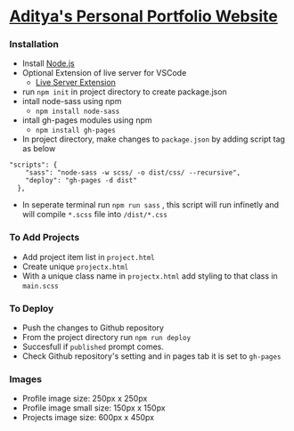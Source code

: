 # [Aditya's Personal Portfolio Website](adityagawali.github.io)
### Installation
- Install [Node.js](https://nodejs.org/en/)
- Optional Extension of live server for VSCode
    - [Live Server Extension](https://marketplace.visualstudio.com/items?itemName=ritwickdey.LiveServer) 
- run ```npm init``` in project directory to create package.json 
- intall node-sass  using npm
    - ```npm install node-sass```
- intall gh-pages modules using npm
    - ```npm install gh-pages```
- In project directory, make changes to ```package.json``` by adding script tag as below
```   
"scripts": {
    "sass": "node-sass -w scss/ -o dist/css/ --recursive",
    "deploy": "gh-pages -d dist"
  },
```
- In seperate terminal run ```npm run sass``` , this script will run infinetly and will compile ```*.scss``` file into ```/dist/*.css``` 

### To Add Projects
- Add project item list in ```project.html```
- Create unique ```projectx.html```
- With a unique class name  in ```projectx.html``` add styling to that class in ```main.scss```

### To Deploy
- Push the changes to Github repository 
- From the project directory run ```npm run deploy```
- Succesfull if ```published``` prompt comes.
- Check Github repository's setting and in pages tab it is set to ```gh-pages``` 

### Images
- Profile image size: 250px x 250px
- Profile image small size: 150px x 150px
- Projects image size: 600px x 450px 